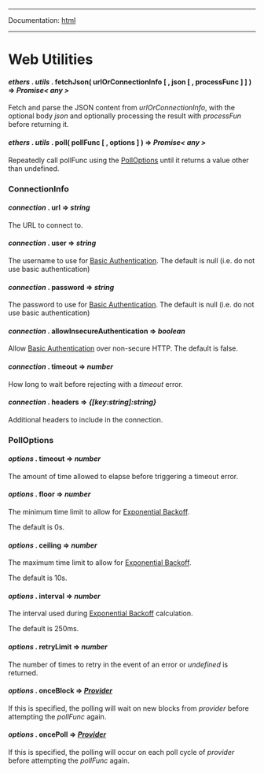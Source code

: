 -----

Documentation: [html](https://docs.ethers.io/)

-----

Web Utilities
=============

#### *ethers* . *utils* . **fetchJson**( urlOrConnectionInfo [ , json [ , processFunc ] ] ) => *Promise< any >*

Fetch and parse the JSON content from *urlOrConnectionInfo*, with the optional body *json* and optionally processing the result with *processFun* before returning it.


#### *ethers* . *utils* . **poll**( pollFunc [ , options ] ) => *Promise< any >*

Repeatedly call pollFunc using the [PollOptions](/v5/api/utils/web/#PollOptions) until it returns a value other than undefined.


### ConnectionInfo

#### *connection* . **url** => *string*

The URL to connect to.


#### *connection* . **user** => *string*

The username to use for [Basic Authentication](https://en.wikipedia.org/wiki/Basic_access_authentication). The default is null (i.e. do not use basic authentication)


#### *connection* . **password** => *string*

The password to use for [Basic Authentication](https://en.wikipedia.org/wiki/Basic_access_authentication). The default is null (i.e. do not use basic authentication)


#### *connection* . **allowInsecureAuthentication** => *boolean*

Allow [Basic Authentication](https://en.wikipedia.org/wiki/Basic_access_authentication) over non-secure HTTP. The default is false.


#### *connection* . **timeout** => *number*

How long to wait before rejecting with a *timeout* error.


#### *connection* . **headers** => *{[key:string]:string}*

Additional headers to include in the connection.


### PollOptions

#### *options* . **timeout** => *number*

The amount of time allowed to elapse before triggering a timeout error.


#### *options* . **floor** => *number*

The minimum time limit to allow for [Exponential Backoff](https://en.wikipedia.org/wiki/Exponential_backoff).

The default is 0s.


#### *options* . **ceiling** => *number*

The maximum time limit to allow for [Exponential Backoff](https://en.wikipedia.org/wiki/Exponential_backoff).

The default is 10s.


#### *options* . **interval** => *number*

The interval used during [Exponential Backoff](https://en.wikipedia.org/wiki/Exponential_backoff) calculation.

The default is 250ms.


#### *options* . **retryLimit** => *number*

The number of times to retry in the event of an error or *undefined* is returned.


#### *options* . **onceBlock** => *[Provider](/v5/api/providers/provider/)*

If this is specified, the polling will wait on new blocks from *provider* before attempting the *pollFunc* again.


#### *options* . **oncePoll** => *[Provider](/v5/api/providers/provider/)*

If this is specified, the polling will occur on each poll cycle of *provider* before attempting the *pollFunc* again.


